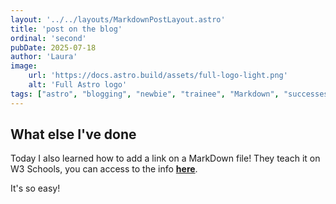 ```yaml
---
layout: '../../layouts/MarkdownPostLayout.astro'
title: 'post on the blog'
ordinal: 'second'
pubDate: 2025-07-18
author: 'Laura'
image:
    url: 'https://docs.astro.build/assets/full-logo-light.png'
    alt: 'Full Astro logo'
tags: ["astro", "blogging", "newbie", "trainee", "Markdown", "successes"]
---
```




## What else I've done

Today I also learned how to add a link on a MarkDown file! They teach it on W3 Schools, you can access to the info [**here**](https://www.w3schools.io/file/markdown-links/).

It's so easy!